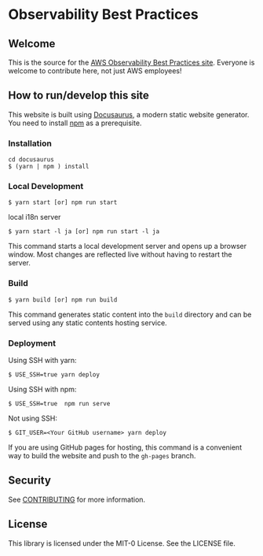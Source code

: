 # Observability Best Practices

## Welcome

This is the source for the [AWS Observability Best Practices site](https://aws-observability.github.io/observability-best-practices/). Everyone is welcome to contribute here, not just AWS employees!

## How to run/develop this site

This website is built using [Docusaurus](https://docusaurus.io/), a modern static website generator. You need to install [npm](https://docs.npmjs.com/downloading-and-installing-node-js-and-npm) as a prerequisite.

### Installation

```
cd docusaurus
$ (yarn | npm ) install
```

### Local Development

```
$ yarn start [or] npm run start
```

local i18n server
```
$ yarn start -l ja [or] npm run start -l ja

```

This command starts a local development server and opens up a browser window. Most changes are reflected live without having to restart the server.

### Build

```
$ yarn build [or] npm run build
```

This command generates static content into the `build` directory and can be served using any static contents hosting service.

### Deployment

Using SSH with yarn:
```
$ USE_SSH=true yarn deploy 
```

Using SSH with npm:
```
$ USE_SSH=true  npm run serve
```

Not using SSH:

```
$ GIT_USER=<Your GitHub username> yarn deploy
```

If you are using GitHub pages for hosting, this command is a convenient way to build the website and push to the `gh-pages` branch.



## Security

See [CONTRIBUTING](CONTRIBUTING.md#security-issue-notifications) for more information.

## License

This library is licensed under the MIT-0 License. See the LICENSE file.
